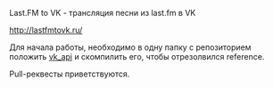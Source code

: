 Last.FM to VK - трансляция песни из last.fm в VK

http://lastfmtovk.ru/

Для начала работы, необходимо в одну папку с репозиторием положить [vk_api](https://github.com/perk11/vk_api) и скомпилить его, чтобы отрезолвился reference.

Pull-реквесты приветствуются.